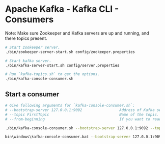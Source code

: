 # Apache Kafka - Kafka CLI - Consumers

Note: Make sure Zookeeper and Kafka servers are up and running, and there topics present.

```sh
# Start zookeeper server.
./bin/zookeeper-server-start.sh config/zookeeper.properties

# Start kafka server.
./bin/kafka-server-start.sh config/server.properties

# Run `kafka-topics.sh` to get the options.
./bin/kafka-console-consumer.sh
```

## Start a consumer

```sh
# Give following arguments for `kafka-console-consumer.sh`:
# --bootstrap-server 127.0.0.1:9092                 Address of Kafka server (similar to producer's broker option).
# --topic FirstTopic                                Name of the topic.
# --from-beginning                                  If you want to read from the beginning.

./bin/kafka-console-consumer.sh --bootstrap-server 127.0.0.1:9092 --topic FirstTopic --from-beginning
```

```bat
bin\windows\kafka-console-consumer.bat --bootstrap-server 127.0.0.1:9092 --topic FirstTopic --from-beginning
```
